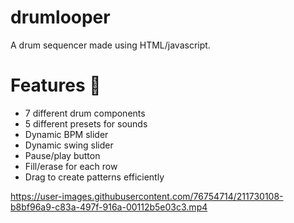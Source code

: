 # drumlooper
A drum sequencer made using HTML/javascript.

# Features 🥁
* 7 different drum components
* 5 different presets for sounds
* Dynamic BPM slider
* Dynamic swing slider
* Pause/play button
* Fill/erase for each row
* Drag to create patterns efficiently

https://user-images.githubusercontent.com/76754714/211730108-b8bf96a9-c83a-497f-916a-00112b5e03c3.mp4
